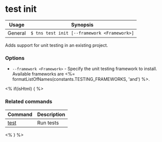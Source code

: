 test init
===========

Usage | Synopsis
------|-------
General | `$ tns test init [--framework <Framework>]`

Adds support for unit testing in an existing project.

### Options
* `--framework <Framework>` - Specify the unit testing framework to install. Available frameworks are <%= formatListOfNames(constants.TESTING_FRAMEWORKS, 'and') %>.

<% if(isHtml) { %>
### Related commands
Command | Description
--------|------------
[test](test.html) | Run tests
<% } %>